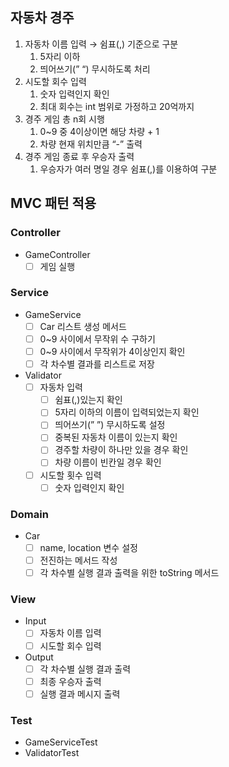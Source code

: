## 자동차 경주

1. 자동차 이름 입력 → 쉼표(,) 기준으로 구분
    1. 5자리 이하
    2. 띄어쓰기(” “) 무시하도록 처리
2. 시도할 회수 입력
    1. 숫자 입력인지 확인
    2. 최대 회수는 int 범위로 가정하고 20억까지
3. 경주 게임 총 n회 시행
    1. 0~9 중 4이상이면 해당 차량 + 1
    2. 차량 현재 위치만큼 “-” 출력
4. 경주 게임 종료 후 우승자 출력
    1. 우승자가 여러 명일 경우 쉼표(,)를 이용하여 구분

## **MVC 패턴 적용**

### **Controller**

- GameController
    - [ ]  게임 실행

### **Service**

- GameService
    - [ ]  Car 리스트 생성 메서드
    - [ ]  0~9 사이에서 무작위 수 구하기
    - [ ]  0~9 사이에서 무작위가 4이상인지 확인
    - [ ]  각 차수별 결과를 리스트로 저장

- Validator
    - [ ]  자동차 입력
        - [ ]  쉼표(,)있는지 확인
        - [ ]  5자리 이하의 이름이 입력되었는지 확인
        - [ ]  띄어쓰기(” ”) 무시하도록 설정
        - [ ]  중복된 자동차 이름이 있는지 확인
        - [ ]  경주할 차량이 하나만 있을 경우 확인
        - [ ]  차량 이름이 빈칸일 경우 확인
    - [ ]  시도할 횟수 입력
        - [ ]  숫자 입력인지 확인

### **Domain**

- Car
    - [ ]  name, location 변수 설정
    - [ ]  전진하는 메서드 작성
    - [ ]  각 차수별 실행 결과 출력을 위한 toString 메서드

### **View**

- Input
    - [ ]  자동차 이름 입력
    - [ ]  시도할 회수 입력

- Output
    - [ ]  각 차수별 실행 결과 출력
    - [ ]  최종 우승자 출력
    - [ ]  실행 결과 메시지 출력

### Test

- GameServiceTest
- ValidatorTest